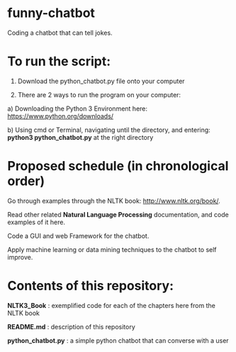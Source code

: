 # funny-chatbot
Coding a chatbot that can tell jokes.

# To run the script:
1. Download the python_chatbot.py file onto your computer

2. There are 2 ways to run the program on your computer:

a) Downloading the Python 3 Environment here: https://www.python.org/downloads/

b) Using cmd or Terminal, navigating until the directory, and entering: **python3 python_chatbot.py** at the right directory

# Proposed schedule (in chronological order)

Go through examples through the NLTK book: http://www.nltk.org/book/.

Read other related **Natural Language Processing** documentation, and code examples of it here.

Code a GUI and web Framework for the chatbot.

Apply machine learning or data mining techniques to the chatbot to self improve.

# Contents of this repository:

**NLTK3_Book** : exemplified code for each of the chapters here from the NLTK book

**README.md** : description of this repository

**python_chatbot.py** : a simple python chatbot that can converse with a user
